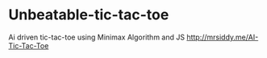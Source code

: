 # Unbeatable-tic-tac-toe
Ai driven tic-tac-toe using Minimax  Algorithm and JS
http://mrsiddy.me/AI-Tic-Tac-Toe
